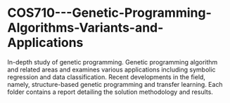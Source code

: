 # COS710---Genetic-Programming-Algorithms-Variants-and-Applications
In-depth study of genetic programming. Genetic programming algorithm and related areas and examines various applications including symbolic regression and data classification. Recent developments in the field, namely, structure-based genetic programming and transfer learning. Each folder contains a report detailing the solution methodology and results.
